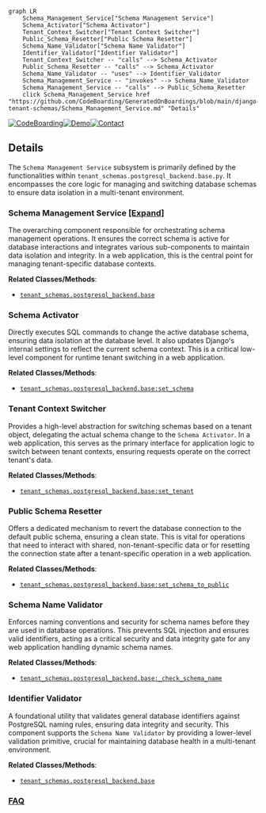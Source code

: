 ```mermaid
graph LR
    Schema_Management_Service["Schema Management Service"]
    Schema_Activator["Schema Activator"]
    Tenant_Context_Switcher["Tenant Context Switcher"]
    Public_Schema_Resetter["Public Schema Resetter"]
    Schema_Name_Validator["Schema Name Validator"]
    Identifier_Validator["Identifier Validator"]
    Tenant_Context_Switcher -- "calls" --> Schema_Activator
    Public_Schema_Resetter -- "calls" --> Schema_Activator
    Schema_Name_Validator -- "uses" --> Identifier_Validator
    Schema_Management_Service -- "invokes" --> Schema_Name_Validator
    Schema_Management_Service -- "calls" --> Public_Schema_Resetter
    click Schema_Management_Service href "https://github.com/CodeBoarding/GeneratedOnBoardings/blob/main/django-tenant-schemas/Schema_Management_Service.md" "Details"
```

[![CodeBoarding](https://img.shields.io/badge/Generated%20by-CodeBoarding-9cf?style=flat-square)](https://github.com/CodeBoarding/GeneratedOnBoardings)[![Demo](https://img.shields.io/badge/Try%20our-Demo-blue?style=flat-square)](https://www.codeboarding.org/demo)[![Contact](https://img.shields.io/badge/Contact%20us%20-%20contact@codeboarding.org-lightgrey?style=flat-square)](mailto:contact@codeboarding.org)

## Details

The `Schema Management Service` subsystem is primarily defined by the functionalities within `tenant_schemas.postgresql_backend.base.py`. It encompasses the core logic for managing and switching database schemas to ensure data isolation in a multi-tenant environment.

### Schema Management Service [[Expand]](./Schema_Management_Service.md)
The overarching component responsible for orchestrating schema management operations. It ensures the correct schema is active for database interactions and integrates various sub-components to maintain data isolation and integrity. In a web application, this is the central point for managing tenant-specific database contexts.


**Related Classes/Methods**:

- <a href="https://github.com/bernardopires/django-tenant-schemas/blob/master/tenant_schemas/postgresql_backend/base.py" target="_blank" rel="noopener noreferrer">`tenant_schemas.postgresql_backend.base`</a>


### Schema Activator
Directly executes SQL commands to change the active database schema, ensuring data isolation at the database level. It also updates Django's internal settings to reflect the current schema context. This is a critical low-level component for runtime tenant switching in a web application.


**Related Classes/Methods**:

- <a href="https://github.com/bernardopires/django-tenant-schemas/blob/master/tenant_schemas/postgresql_backend/base.py" target="_blank" rel="noopener noreferrer">`tenant_schemas.postgresql_backend.base:set_schema`</a>


### Tenant Context Switcher
Provides a high-level abstraction for switching schemas based on a tenant object, delegating the actual schema change to the `Schema Activator`. In a web application, this serves as the primary interface for application logic to switch between tenant contexts, ensuring requests operate on the correct tenant's data.


**Related Classes/Methods**:

- <a href="https://github.com/bernardopires/django-tenant-schemas/blob/master/tenant_schemas/postgresql_backend/base.py" target="_blank" rel="noopener noreferrer">`tenant_schemas.postgresql_backend.base:set_tenant`</a>


### Public Schema Resetter
Offers a dedicated mechanism to revert the database connection to the default public schema, ensuring a clean state. This is vital for operations that need to interact with shared, non-tenant-specific data or for resetting the connection state after a tenant-specific operation in a web application.


**Related Classes/Methods**:

- <a href="https://github.com/bernardopires/django-tenant-schemas/blob/master/tenant_schemas/postgresql_backend/base.py" target="_blank" rel="noopener noreferrer">`tenant_schemas.postgresql_backend.base:set_schema_to_public`</a>


### Schema Name Validator
Enforces naming conventions and security for schema names before they are used in database operations. This prevents SQL injection and ensures valid identifiers, acting as a critical security and data integrity gate for any web application handling dynamic schema names.


**Related Classes/Methods**:

- <a href="https://github.com/bernardopires/django-tenant-schemas/blob/master/tenant_schemas/postgresql_backend/base.py" target="_blank" rel="noopener noreferrer">`tenant_schemas.postgresql_backend.base:_check_schema_name`</a>


### Identifier Validator
A foundational utility that validates general database identifiers against PostgreSQL naming rules, ensuring data integrity and security. This component supports the `Schema Name Validator` by providing a lower-level validation primitive, crucial for maintaining database health in a multi-tenant environment.


**Related Classes/Methods**:

- <a href="https://github.com/bernardopires/django-tenant-schemas/blob/master/tenant_schemas/postgresql_backend/base.py" target="_blank" rel="noopener noreferrer">`tenant_schemas.postgresql_backend.base`</a>




### [FAQ](https://github.com/CodeBoarding/GeneratedOnBoardings/tree/main?tab=readme-ov-file#faq)